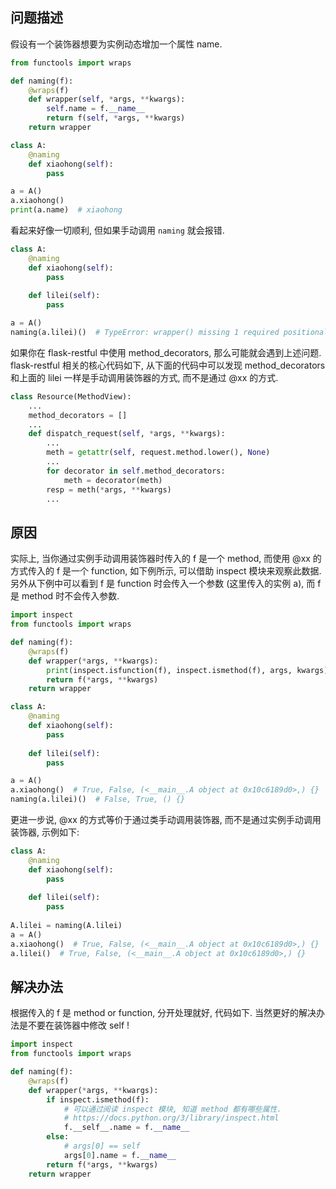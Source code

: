 ## 问题描述

假设有一个装饰器想要为实例动态增加一个属性 name.

```python
from functools import wraps

def naming(f):
    @wraps(f)
    def wrapper(self, *args, **kwargs):
        self.name = f.__name__
        return f(self, *args, **kwargs)
    return wrapper

class A:
    @naming
    def xiaohong(self):
        pass

a = A()
a.xiaohong()
print(a.name)  # xiaohong
```

看起来好像一切顺利, 但如果手动调用 `naming` 就会报错.

```python
class A:
    @naming
    def xiaohong(self):
        pass
    
    def lilei(self):
        pass

a = A()
naming(a.lilei)()  # TypeError: wrapper() missing 1 required positional argument: 'self'
```

如果你在 flask-restful 中使用 method_decorators, 那么可能就会遇到上述问题. flask-restful 相关的核心代码如下, 从下面的代码中可以发现 method_decorators 和上面的 lilei 一样是手动调用装饰器的方式, 而不是通过 @xx 的方式.

```python
class Resource(MethodView):
    ...
    method_decorators = []
    ...
    def dispatch_request(self, *args, **kwargs):
        ...
        meth = getattr(self, request.method.lower(), None)
        ...
        for decorator in self.method_decorators:
            meth = decorator(meth)
        resp = meth(*args, **kwargs)
        ...
```

## 原因

实际上, 当你通过实例手动调用装饰器时传入的 f 是一个 method, 而使用 @xx 的方式传入的 f 是一个 function, 如下例所示, 可以借助 inspect 模块来观察此数据. 另外从下例中可以看到 f 是 function 时会传入一个参数 (这里传入的实例 a), 而 f 是 method 时不会传入参数.

```python
import inspect
from functools import wraps

def naming(f):
    @wraps(f)
    def wrapper(*args, **kwargs):
        print(inspect.isfunction(f), inspect.ismethod(f), args, kwargs)
        return f(*args, **kwargs)
    return wrapper

class A:
    @naming
    def xiaohong(self):
        pass
    
    def lilei(self):
        pass

a = A()
a.xiaohong()  # True, False, (<__main__.A object at 0x10c6189d0>,) {}
naming(a.lilei)()  # False, True, () {}
```

更进一步说, @xx 的方式等价于通过类手动调用装饰器, 而不是通过实例手动调用装饰器, 示例如下:

```python
class A:
    @naming
    def xiaohong(self):
        pass
    
    def lilei(self):
        pass
    
A.lilei = naming(A.lilei)
a = A()
a.xiaohong()  # True, False, (<__main__.A object at 0x10c6189d0>,) {}
a.lilei()  # True, False, (<__main__.A object at 0x10c6189d0>,) {}
```

## 解决办法

根据传入的 f 是 method or function, 分开处理就好, 代码如下. 当然更好的解决办法是不要在装饰器中修改 self !

```python
import inspect
from functools import wraps

def naming(f):
    @wraps(f)
    def wrapper(*args, **kwargs):
        if inspect.ismethod(f):
            # 可以通过阅读 inspect 模块, 知道 method 都有哪些属性.
            # https://docs.python.org/3/library/inspect.html
            f.__self__.name = f.__name__
        else:
            # args[0] == self
            args[0].name = f.__name__
        return f(*args, **kwargs)
    return wrapper
```

